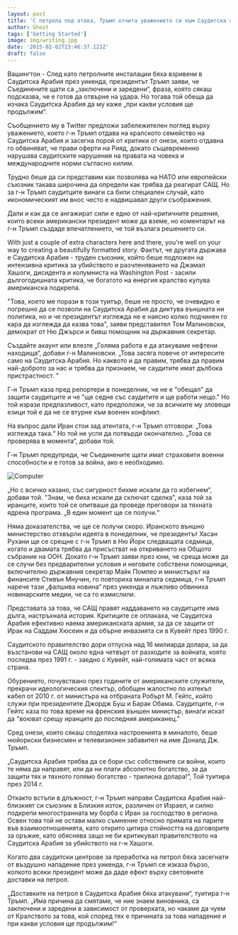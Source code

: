 ```yaml
---
layout: post
title: 'С петрола под атака, Тръмп отчита уважението си към Саудитска арабия'
author: Ghost
tags: ['Getting Started']
image: img/writing.jpg
date: '2015-02-02T23:46:37.121Z'
draft: false
---
```


Вашингтон - След като петролните инсталации бяха взривени в Саудитска Арабия през уикенда, президентът Тръмп заяви, че Съединените щати са „заключени и заредени“, фраза, която сякаш подсказва, че е готов да отвърне на удара. Но тогава той обеща да изчака Саудитска Арабия да му каже „при какви условия ще продължим“.

Съобщението му в Twitter предложи забележителен поглед върху уважението, което г-н Тръмп отдава на кралското семейство на Саудитска Арабия и засегна порой от критики от онези, които отдавна го обвиняват, че прави оферти на Рияд, докато същевременно нарушава саудитските нарушения на правата на човека и международните норми съгласно килим.

Трудно беше да си представим как позволява на НАТО или европейски съюзник такава широчина да определи как трябва да реагират САЩ. Но за г-н Тръмп саудитците винаги са били специален случай, като икономическият им внос често е надвишавал други съображения.

Дали и как да се ангажират сили е едно от най-критичните решения, които всеки американски президент може да вземе, но коментарът на г-н Тръмп създаде впечатлението, че той възлага решението си.

With just a couple of extra characters here and there, you're well on your way to creating a beautifully formatted story.
Фактът, че другата държава е Саудитска Арабия - труден съюзник, който беше подложен на интензивна критика за убийството и разчленяването на Джамал Хашоги, дисидента и колумниста на Washington Post - засили дългогодишната критика, че богатото на енергия кралство купува американска подкрепа.

"Това, което ме порази в този туитър, беше не просто, че очевидно е погрешно да се позволи на Саудитска Арабия да диктува външната ни политика, но и че президентът изглежда не е наясно колко подчинен го кара да изглежда да казва това", заяви представител Том Малиновски, демократ от Ню Джърси и бивш помощник на държавния секретар.

Създайте акаунт или влезте
„Голяма работа е да атакуваме нефтени находища“, добави г-н Малиновски. „Това засяга повече от интересите само на Саудитска Арабия. Но каквото и да правим, трябва да правим най-доброто за нас и трябва да признаем, че саудитите имат дълбока пристрастност. "

Г-н Тръмп каза пред репортери в понеделник, че не е "обещал" да защити саудитците и че "ще седне със саудитите и ще работи нещо." Но той изрази предпазливост, като предположи, че за всичките му зловещи езици той е да не се втурне към военен конфликт.

На въпрос дали Иран стои зад атентата, г-н Тръмп отговори: „Това изглежда така.“ Но той не успя да потвърди окончателно. „Това се проверява в момента“, добави той.

Г-н Тръмп предупреди, че Съединените щати имат страховити военни способности и е готов за война, ако е необходимо.

![Computer](img/trump.jpg)

„Но с всичко казано, със сигурност бихме искали да го избегнем“, добави той. "Знам, че биха искали да сключат сделка", каза той за иранците, които той се опитваше да проведе преговори за тяхната ядрена програма. „В един момент ще се получи.“

Няма доказателства, че ще се получи скоро. Иранското външно министерство отхвърли идеята в понеделник, че президентът Хасан Рухани ще се срещне с г-н Тръмп в Ню Йорк следващата седмица, когато и двамата трябва да присъстват на откриването на Общото събрание на ООН. Докато г-н Тръмп заяви през юни, че среща може да се случи без предварителни условия и неговите собствени помощници, включително държавния секретар Майк Помпео и министърът на финансите Стивън Мнучин, го повториха миналата седмица, г-н Тръмп нарече тази „фалшива новина“ през уикенда и лъжливо обвиниха новинарските медии, че са го измислили.

Представата за това, че САЩ правят наддаването на саудитците има дълга, настръхнала история. Критиците се оплакаха, че Саудитска Арабия ефективно наема американската армия, за да се защити от Ирак на Саддам Хюсеин и да обърне инвазията си в Кувейт през 1990 г.

Саудитското правителство дори отпусна над 16 милиарда долара, за да възстанови на САЩ около една четвърт от разходите за войната, която последва през 1991 г. - заедно с Кувейт, най-голямата част от всяка страна.

Обурението, почувствано през годините от американските служители, прекрачи идеологическия спектър, обобщен жалостно по изтекъл кабел от 2010 г. от министъра на отбраната Робърт М. Гейтс, който служи при президентите Джордж Буш и Барак Обама.
Саудитците, г-н Гейтс каза по това време на френския външен министър, винаги искат да "воюват срещу иранците до последния американец."

Сред онези, които сякаш споделяха настроенията в миналото, беше нюйоркски бизнесмен и телевизионен забавител на име Доналд Дж. Тръмп.

„Саудитска Арабия трябва да се бори със собствените си войни, които те няма да направят, или да ни плати абсолютно богатство, за да защити тях и тяхното голямо богатство - трилиона долара!“, Той туитира през 2014 г.

Откакто встъпи в длъжност, г-н Тръмп направи Саудитска Арабия най-близкият си съюзник в Близкия изток, различен от Израел, и силно подкрепи многостранната му борба с Иран за господство в региона. Освен това той не остави малко съмнение относно примата на парите във взаимоотношенията, като открито цитира стойността на договорите за оръжие, като обяснява защо не би критикувал правителството на Саудитска Арабия за убийството на г-н Хашоги.

Когато два саудитски центрове за преработка на петрол бяха засегнати от въздушно нападение през уикенда, г-н Тръмп се изказа бързо, колкото всеки президент може да даде ефект върху световните доставки на петрол.

„Доставките на петрол в Саудитска Арабия бяха атакувани“, туитира г-н Тръмп. „Има причина да смятаме, че ние знаем виновника, са заключени и заредени в зависимост от проверката, но чакаме да чуем от Кралството за това, кой според тях е причината за това нападение и при какви условия ще продължим!“
